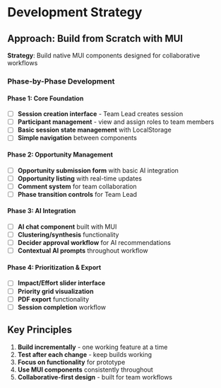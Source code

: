 # Development Strategy

## Approach: Build from Scratch with MUI
**Strategy**: Build native MUI components designed for collaborative workflows

### Phase-by-Phase Development

#### Phase 1: Core Foundation
- [ ] **Session creation interface** - Team Lead creates session
- [ ] **Participant management** - view and assign roles to team members
- [ ] **Basic session state management** with LocalStorage
- [ ] **Simple navigation** between components

#### Phase 2: Opportunity Management
- [ ] **Opportunity submission form** with basic AI integration
- [ ] **Opportunity listing** with real-time updates
- [ ] **Comment system** for team collaboration
- [ ] **Phase transition controls** for Team Lead

#### Phase 3: AI Integration
- [ ] **AI chat component** built with MUI
- [ ] **Clustering/synthesis** functionality
- [ ] **Decider approval workflow** for AI recommendations
- [ ] **Contextual AI prompts** throughout workflow

#### Phase 4: Prioritization & Export
- [ ] **Impact/Effort slider interface**
- [ ] **Priority grid visualization** 
- [ ] **PDF export** functionality
- [ ] **Session completion** workflow

## Key Principles
1. **Build incrementally** - one working feature at a time
2. **Test after each change** - keep builds working
3. **Focus on functionality** for prototype
4. **Use MUI components** consistently throughout
5. **Collaborative-first design** - built for team workflows
